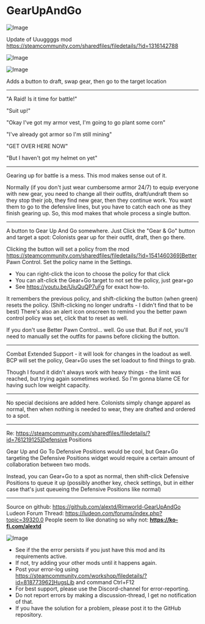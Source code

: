 # GearUpAndGo

![Image](https://i.imgur.com/WAEzk68.png)

Update of Uuuggggs mod
https://steamcommunity.com/sharedfiles/filedetails/?id=1316142788

![Image](https://i.imgur.com/7Gzt3Rg.png)

	
![Image](https://i.imgur.com/NOW7jU1.png)

Adds a button to draft, swap gear, then go to the target location

---

"A Raid! Is it time for battle!"

"Suit up!"

"Okay I've got my armor vest, I'm going to go plant some corn"

"I've already got armor so I'm still mining"

"GET OVER HERE NOW"

"But I haven't got my helmet on yet"

---

Gearing up for battle is a mess. This mod makes sense out of it.

Normally (if you don't just wear cumbersome armor 24/7) to equip everyone with new gear, you need to change all their outfits, draft/undraft them so they stop their job, they find new gear, then they continue work. You want them to go to the defensive lines, but you have to catch each one as they finish gearing up. So, this mod makes that whole process a single button.

---

A button to Gear Up And Go somewhere. Just Click the "Gear &amp; Go" button and target a spot: Colonists gear up for their outfit, draft, then go there. 

Clicking the button will set a policy from the mod https://steamcommunity.com/sharedfiles/filedetails/?id=1541460369]Better Pawn Control. Set the policy name in the Settings. 
- You can right-click the icon to choose the policy for that click
- You can alt-click the Gear+Go target to not set the policy, just gear+go
- See https://youtu.be/UiuQuQP7uFg for exact how-to.

It remembers the previous policy, and shift-clicking the button (when green) resets the policy. (Shift-clicking no longer undrafts - I didn't find that to be best) There's also an alert icon onscreen to remind you the better pawn control policy was set, click that to reset as well.

If you don't use Better Pawn Control... well. Go use that. But if not, you'll need to manually set the outfits for pawns before clicking the button.

---

Combat Extended Support - it will look for changes in the loadout as well. BCP will set the policy, Gear+Go uses the set loadout to find things to grab.

Though I found it didn't always work with heavy things - the limit was reached, but trying again sometimes worked. So I'm gonna blame CE for having such low weight capacity.

---

No special decisions are added here. Colonists simply change apparel as normal, then when nothing is needed to wear, they are drafted and ordered to a spot.


---

Re: https://steamcommunity.com/sharedfiles/filedetails/?id=761219125]Defensive Positions

Gear Up and Go To Defensive Positions would be cool, but Gear+Go targeting the Defensive Positions widget would require a certain amount of collaboration between two mods.

Instead, you can Gear+Go to a spot as normal, then shift-click Defensive Positions to queue it up (possibly another key, check settings, but in either case that's just queueing the Defensive Positions like normal)


--- 

Source on github: https://github.com/alextd/Rimworld-GearUpAndGo
Ludeon Forum Thread: https://ludeon.com/forums/index.php?topic=39320.0
People seem to like donating so why not: **https://ko-fi.com/alextd**

![Image](https://i.imgur.com/Rs6T6cr.png)



-  See if the the error persists if you just have this mod and its requirements active.
-  If not, try adding your other mods until it happens again.
-  Post your error-log using https://steamcommunity.com/workshop/filedetails/?id=818773962]HugsLib and command Ctrl+F12
-  For best support, please use the Discord-channel for error-reporting.
-  Do not report errors by making a discussion-thread, I get no notification of that.
-  If you have the solution for a problem, please post it to the GitHub repository.



